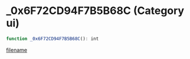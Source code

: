 # _0x6F72CD94F7B5B68C (Category ui)

```js
function _0x6F72CD94F7B5B68C(): int
```

[filename](_0x6F72CD94F7B5B68C_m.md ':include')